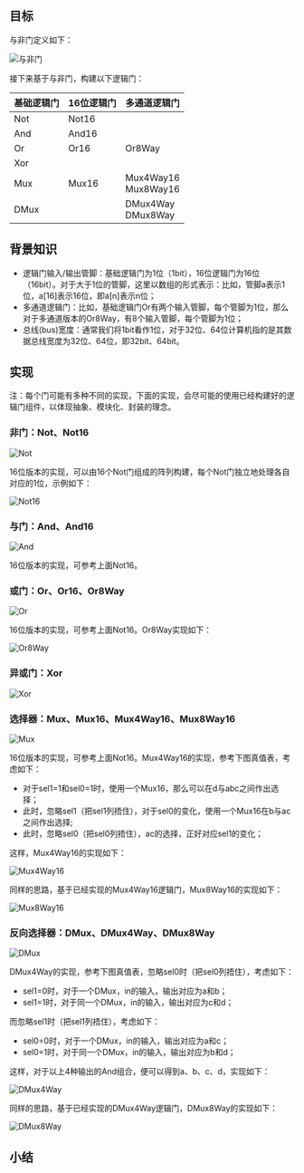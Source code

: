 

## 目标

与非门定义如下：

![与非门](/img/ch01_Nand.png)

接下来基于与非门，构建以下逻辑门：

| 基础逻辑门  | 16位逻辑门 | 多通道逻辑门 |
| ----- | ----- | ----- |
| Not | Not16 | |
| And | And16 | |
| Or | Or16 | Or8Way |
| Xor | | 
| Mux | Mux16 | Mux4Way16 <br> Mux8Way16 |
| DMux | | DMux4Way <br> DMux8Way |


## 背景知识

+ 逻辑门输入/输出管脚：基础逻辑门为1位（1bit），16位逻辑门为16位（16bit）。对于大于1位的管脚，这里以数组的形式表示：比如，管脚a表示1位，a[16]表示16位，即a[n]表示n位；
+ 多通道逻辑门：比如，基础逻辑门Or有两个输入管脚，每个管脚为1位，那么对于多通道版本的Or8Way，有8个输入管脚，每个管脚为1位；
+ 总线(bus)宽度：通常我们将1bit看作1位，对于32位、64位计算机指的是其数据总线宽度为32位、64位，即32bit、64bit。


## 实现

注：每个门可能有多种不同的实现，下面的实现，会尽可能的使用已经构建好的逻辑门组件，以体现抽象、模块化、封装的理念。

### 非门：Not、Not16

![Not](/img/ch01_Not.png)

16位版本的实现，可以由16个Not门组成的阵列构建，每个Not门独立地处理各自对应的1位，示例如下：

![Not16](/img/ch01_Not16.png)

### 与门：And、And16

![And](/img/ch01_And.png)

16位版本的实现，可参考上面Not16。

### 或门：Or、Or16、Or8Way

![Or](/img/ch01_Or.png)

16位版本的实现，可参考上面Not16。Or8Way实现如下：

![Or8Way](/img/ch01_Or8Way.png)

### 异或门：Xor

![Xor](/img/ch01_Xor.png)

### 选择器：Mux、Mux16、Mux4Way16、Mux8Way16

![Mux](/img/ch01_Mux.png)

16位版本的实现，可参考上面Not16。Mux4Way16的实现，参考下图真值表，考虑如下：
- 对于sel1=1和sel0=1时，使用一个Mux16，那么可以在d与abc之间作出选择；
- 此时，忽略sel1（把sel1列捂住），对于sel0的变化，使用一个Mux16在b与ac之间作出选择;
- 此时，忽略sel0（把sel0列捂住），ac的选择，正好对应sel1的变化；

这样，Mux4Way16的实现如下：

![Mux4Way16](/img/ch01_Mux4Way16.png)

同样的思路，基于已经实现的Mux4Way16逻辑门，Mux8Way16的实现如下：

![Mux8Way16](/img/ch01_Mux8Way16.png)

### 反向选择器：DMux、DMux4Way、DMux8Way

![DMux](/img/ch01_DMux.png)

DMux4Way的实现，参考下图真值表，忽略sel0时（把sel0列捂住），考虑如下：
- sel1=0时，对于一个DMux，in的输入，输出对应为a和b；
- sel1=1时，对于同一个DMux，in的输入，输出对应为c和d；

而忽略sel1时（把sel1列捂住），考虑如下：
- sel0=0时，对于一个DMux，in的输入，输出对应为a和c；
- sel0=1时，对于同一个DMux，in的输入，输出对应为b和d；

这样，对于以上4种输出的And组合，便可以得到a、b、c、d，实现如下：

![DMux4Way](/img/ch01_DMux4Way.png)

同样的思路，基于已经实现的DMux4Way逻辑门，DMux8Way的实现如下：

![DMux8Way](/img/ch01_DMux8Way.png)


## 小结



